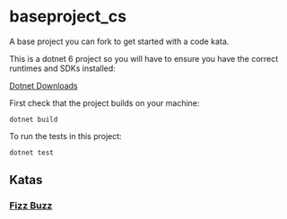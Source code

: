 # baseproject_cs
A base project you can fork to get started with a code kata.

This is a dotnet 6 project so you will have to ensure you have the correct runtimes and SDKs installed:

[Dotnet Downloads](https://dotnet.microsoft.com/en-us/download/dotnet/6.0)

First check that the project builds on your machine:

```dotnet build```

To run the tests in this project:

```dotnet test```

## Katas

### [Fizz Buzz](FizzBuzz.md)

